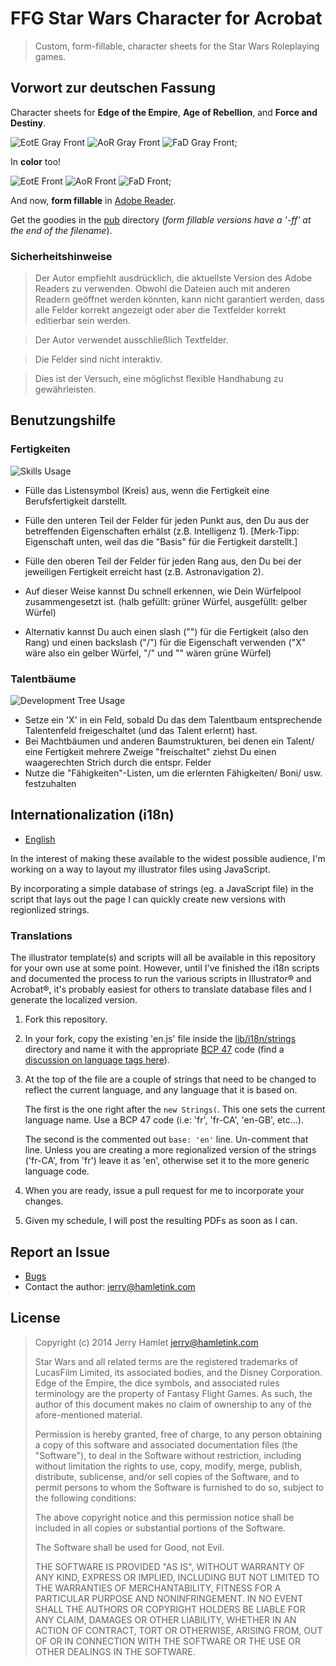 FFG Star Wars Character for Acrobat
===================================

> Custom, form-fillable, character sheets for the Star Wars Roleplaying games.

Vorwort zur deutschen Fassung
-----------------------------

Character sheets for **Edge of the Empire**, **Age of Rebellion**, and **Force
and Destiny**. 

![EotE Gray Front](./pub/img/aurebesh-eote-g-front.png)
![AoR Gray Front](./pub/img/aurebesh-aor-g-front.png)
![FaD Gray Front](./pub/img/aurebesh-fad-g-front.png);

In **color** too!

![EotE Front](./pub/img/aurebesh-eote-front.png)
![AoR Front](./pub/img/aurebesh-aor-front.png)
![FaD Front](./pub/img/aurebesh-fad-front.png);

And now, **form fillable** in [Adobe Reader][reader].

Get the goodies in the [pub](./pub) directory (_form fillable versions have a
'-ff' at the end of the filename_).

### Sicherheitshinweise 

> Der Autor empfiehlt ausdrücklich, die aktuellste Version des Adobe Readers zu
> verwenden. Obwohl die Dateien auch mit anderen Readern geöffnet werden könnten,
> kann nicht garantiert werden, dass alle Felder korrekt angezeigt oder
> aber die Textfelder korrekt editierbar sein werden.

> Der Autor verwendet ausschließlich Textfelder.

> Die Felder sind nicht interaktiv.

> Dies ist der Versuch, eine möglichst flexible Handhabung zu gewährleisten.

[reader]: http://get.adobe.com/reader/ "Adode Reader"

Benutzungshilfe
---------------

### Fertigkeiten ###

![Skills Usage](./pub/img/skill-usage.png)

* Fülle das Listensymbol (Kreis) aus, wenn die Fertigkeit eine
  Berufsfertigkeit darstellt.
* Fülle den unteren Teil der Felder für jeden Punkt aus, den Du aus der betreffenden
  Eigenschaften erhälst (z.B. Intelligenz 1). 
  [Merk-Tipp: Eigenschaft unten, weil das die "Basis" für die Fertigkeit darstellt.]
* Fülle den oberen Teil der Felder für jeden Rang aus, den Du bei der jeweiligen Fertigkeit
  erreicht hast (z.B. Astronavigation 2). 
* Auf dieser Weise kannst Du schnell erkennen, wie Dein Würfelpool zusammengesetzt ist.
  (halb gefüllt: grüner Würfel, ausgefüllt: gelber Würfel)

* Alternativ kannst Du auch einen slash ("\") für die Fertigkeit (also den Rang) und einen 
  backslash ("/") für die Eigenschaft verwenden ("X" wäre also ein gelber Würfel, "/" und
  "\" wären grüne Würfel)

### Talentbäume ###

![Development Tree Usage](./pub/img/development-tree-usage.png)

* Setze ein 'X' in ein Feld, sobald Du das dem Talentbaum entsprechende Talentenfeld
  freigeschaltet (und das Talent erlernt) hast.
* Bei Machtbäumen und anderen Baumstrukturen, bei denen ein Talent/ eine Fertigkeit
  mehrere Zweige "freischaltet" ziehst Du einen waagerechten Strich durch die entspr.
  Felder
* Nutze die "Fähigkeiten"-Listen, um die erlernten Fähigkeiten/ Boni/ usw. festzuhalten


Internationalization (i18n)
---------------------------

* [English](./README.en.md)

In the interest of making these available to the widest possible audience, I'm
working on a way to layout my illustrator files using JavaScript.

By incorporating a simple database of strings (eg. a JavaScript file) in the
script that lays out the page I can quickly create new versions with regionlized
strings.

### Translations

The illustrator template(s) and scripts will all be available in this repository
for your own use at some point. However, until I've finished the i18n scripts and
documented the process to run the various scripts in Illustrator® and Acrobat®,
it's probably easiest for others to translate database files and I generate the
localized version.

1. Fork this repository.

2. In your fork, copy the existing 'en.js' file inside the
   [lib/i18n/strings](lib/i18n/strings) directory and name it with the
   appropriate [BCP 47](BCP47) code (find a [discussion on language tags
   here][language-tags]).

3. At the top of the file are a couple of strings that need to be changed to
   reflect the current language, and any language that it is based on.

   The first is the one right after the `new Strings(`. This one sets the
   current language name. Use a BCP 47 code (i.e: 'fr', 'fr-CA', 'en-GB',
   etc...).

   The second is the commented out `base: 'en'` line. Un-comment that line.
   Unless you are creating a more regionalized version of the strings ('fr-CA',
   from 'fr') leave it as 'en', otherwise set it to the more generic language code.

4. When you are ready, issue a pull request for me to incorporate your changes.

5. Given my schedule, I will post the resulting PDFs as soon as I can.

[language-tags]: http://www.w3.org/International/questions/qa-choosing-language-tags
[BCP47]: https://tools.ietf.org/html/bcp47

Report an Issue
---------------

* [Bugs](http://github.com/jhamlet/ffg-swchar-acro/issues)
* Contact the author: <jerry@hamletink.com>


License
-------

> Copyright (c) 2014 Jerry Hamlet <jerry@hamletink.com>
> 
> Star Wars and all related terms are the registered trademarks of LucasFilm
> Limited, its associated bodies, and the Disney Corporation. Edge of the
> Empire, the dice symbols, and associated rules terminology are the property of
> Fantasy Flight Games. As such, the author of this document makes no claim of
> ownership to any of the afore-mentioned material.
> 
> Permission is hereby granted, free of charge, to any person obtaining a copy of
> this software and associated documentation files (the "Software"), to deal in
> the Software without restriction, including without limitation the rights to
> use, copy, modify, merge, publish, distribute, sublicense, and/or sell copies of
> the Software, and to permit persons to whom the Software is furnished to do so,
> subject to the following conditions:
> 
> The above copyright notice and this permission notice shall be included in all
> copies or substantial portions of the Software.
> 
> The Software shall be used for Good, not Evil.
> 
> THE SOFTWARE IS PROVIDED "AS IS", WITHOUT WARRANTY OF ANY KIND, EXPRESS OR
> IMPLIED, INCLUDING BUT NOT LIMITED TO THE WARRANTIES OF MERCHANTABILITY, FITNESS
> FOR A PARTICULAR PURPOSE AND NONINFRINGEMENT. IN NO EVENT SHALL THE AUTHORS OR
> COPYRIGHT HOLDERS BE LIABLE FOR ANY CLAIM, DAMAGES OR OTHER LIABILITY, WHETHER
> IN AN ACTION OF CONTRACT, TORT OR OTHERWISE, ARISING FROM, OUT OF OR IN
> CONNECTION WITH THE SOFTWARE OR THE USE OR OTHER DEALINGS IN THE SOFTWARE.
> 
